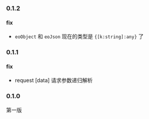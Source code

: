 ### 0.1.2

#### fix

- `eoObject` 和 `eoJson` 现在的类型是 `{[k:string]:any}` 了

### 0.1.1

#### fix

- request [data] 请求参数递归解析

### 0.1.0

第一版
